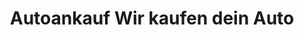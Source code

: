 ---
title: "Autoankauf Wir kaufen dein Auto"
url: /kiel/autoankauf-wir-kaufen-dein-auto/
shop: Autohaus
---